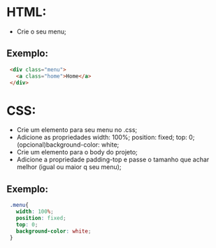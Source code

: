 # HTML:

* Crie o seu menu;

## Exemplo:

~~~html
 <div class="menu">
   <a class="home">Home</a>
 </div>
~~~
 
# CSS:

* Crie um elemento para seu menu no .css;
* Adicione as propriedades width: 100%; position: fixed; top: 0; (opcional)background-color: white;
* Crie um elemento para o body do projeto;
* Adicione a propriedade padding-top e passe o tamanho que achar melhor (igual ou maior q seu menu);

## Exemplo:

~~~css
 .menu{
   width: 100%; 
   position: fixed; 
   top: 0; 
   background-color: white;
 }
~~~
 
 
